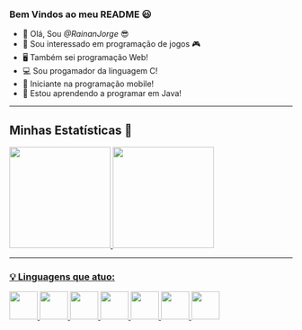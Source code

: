 ### Bem Vindos ao meu README 😃

- 👋 Olá, Sou *@RainanJorge* 😎
- 👀 Sou interessado em programação de jogos 🎮
- 🖥️ Também sei programação Web!
- 💻 Sou progamador da linguagem C!
- 📱 Iniciante na programação mobile!
- 📖 Estou aprendendo a programar em Java!
---------------------------------------------------------------------------------------------------------------------------------------------

## Minhas Estatísticas  💪

<div>
  <a href= "https://github.com/RainanJorge">
  <img height="180cm" src="https://github-readme-stats.vercel.app/api?username=RainanJorge&theme=gotham&show_icons=true"/>
  <img height="180cm" src="https://github-readme-stats.vercel.app/api/top-langs/?username=RainanJorge&layout=compact&langs_count=16&theme=gotham"/>
</div>

---------------------------------------------------------------------------------------------------------------------------------------------

###  💡 Linguagens que atuo:

<div>
  <img src="https://cdn.icon-icons.com/icons2/2415/PNG/512/c_original_logo_icon_146611.png" height="50px" width="50px">
  <img src="https://cdn.icon-icons.com/icons2/2107/PNG/512/file_type_html_icon_130541.png" height="50px" width="50px">
  <img src="https://icons.veryicon.com/png/System/Hex/css%203.png" height="50px" width="50px">
  <img src="https://images.vexels.com/media/users/3/166403/isolated/preview/a5a33bf3004830a2bd581e9fa65de660-icone-da-linguagem-de-programacao-javascript.png" height="50px" width="50px">
  <img src="https://media.licdn.com/dms/image/D4E12AQHoCQJzxW-blA/article-cover_image-shrink_720_1280/0/1682902005301?e=2147483647&v=beta&t=4qaD_H_N92tuAV1Rg0KsBDV-iFMnstheQdPlvUJRkkQ" height="50px" width="50px">
  <img src="https://cdn.icon-icons.com/icons2/2108/PNG/512/flutter_icon_130936.png" height="50px" width="50px">
  <img src="https://images.vexels.com/media/users/3/166401/isolated/preview/b82aa7ac3f736dd78570dd3fa3fa9e24-icone-da-linguagem-de-programacao-java.png" height="50px" width="50px">
</div>
